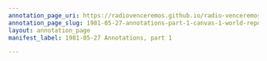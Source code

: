 ```yaml
---
annotation_page_uri: https://radiovenceremos.github.io/radio-venceremos-english/annotations/1981-05-27-annotations-part-1-canvas-1-world-report.json
annotation_page_slug: 1981-05-27-annotations-part-1-canvas-1-world-report
layout: annotation_page
manifest_label: 1981-05-27 Annotations, part 1

---
```

